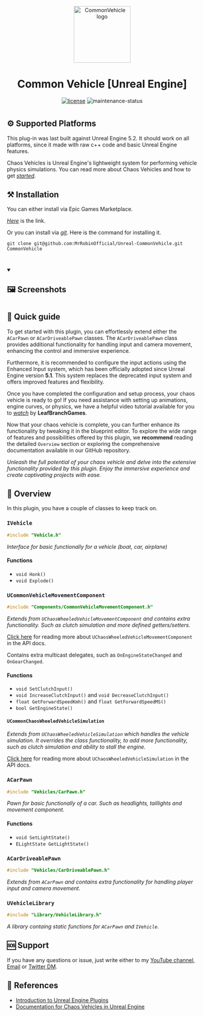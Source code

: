 <p align="center">
  <a href="#" rel="noopener" target="_blank"><img width="150" src="/Resources/Icon128.png" alt="CommonVehicle logo"></a>
</p>

<h1 align="center">Common Vehicle [Unreal Engine]</h1>

<div align="center">
  
[![license](https://img.shields.io/badge/license-MIT-blue.svg)](https://github.com/mrrobinofficial/unreal-commonvehicle/blob/HEAD/LICENSE.txt)
![maintenance-status](https://img.shields.io/badge/maintenance-passively--maintained-yellowgreen.svg)

</div>

#

## ⚙️ Supported Platforms
This plug-in was last built against Unreal Engine 5.2. It should work on all platforms, since it made with raw c++ code and basic Unreal Engine features.

Chaos Vehicles is Unreal Engine's lightweight system for performing vehicle physics simulations. You can read more about Chaos Vehicles and how to get [*started*](https://docs.unrealengine.com/5.2/en-US/how-to-set-up-vehicles-in-unreal-engine/).

## ⚒️ Installation

You can either install via Epic Games Marketplace.

[*Here*](https://www.unrealengine.com/marketplace/en-US/product/mannequins-asset-pack) is the link.

Or you can install via [*git*](https://git-scm.com/). Here is the command for installing it.

```console
git clone git@github.com:MrRobinOfficial/Unreal-CommonVehicle.git CommonVehicle
```

#

<details open> 
    <summary><h2>🖼️ Screenshots</h2></summary>
</details>

#

## 📝 Quick guide

To get started with this plugin, you can effortlessly extend either the `ACarPawn` or `ACarDriveablePawn` classes. The `ACarDriveablePawn` class provides additional functionality for handling input and camera movement, enhancing the control and immersive experience.

Furthermore, it is recommended to configure the input actions using the Enhanced Input system, which has been officially adopted since Unreal Engine version **5.1**. This system replaces the deprecated input system and offers improved features and flexibility.

Once you have completed the configuration and setup process, your chaos vehicle is ready to go! If you need assistance with setting up animations, engine curves, or physics, we have a helpful video tutorial available for you to [*watch*](https://www.youtube.com/watch?v=tR3sSMD-D0E) by **LeafBranchGames**.

Now that your chaos vehicle is complete, you can further enhance its functionality by tweaking it in the blueprint editor. To explore the wide range of features and possibilities offered by this plugin, we  **recommend** reading the detailed `Overview` section or exploring the comprehensive documentation available in our GitHub repository.

*Unleash the full potential of your chaos vehicle and delve into the extensive functionality provided by this plugin. Enjoy the immersive experience and create captivating projects with ease.*

## 📌 Overview

In this plugin, you have a couple of classes to keep track on.

### `IVehicle`

```cpp
#include "Vehicle.h"
```

*Interface for basic functionally for a vehicle (boat, car, airplane)*

#### Functions
* `void Honk()`
* `void Explode()`

### `UCommonVehicleMovementComponent`

```cpp
#include "Components/CommonVehicleMovementComponent.h"
```

*Extends from `UChaosWheeledVehicleMovementComponent` and contains extra functionality. Such as clutch simulation and more defined getters/setters.*

[Click here](https://docs.unrealengine.com/5.2/en-US/API/Plugins/ChaosVehicles/UChaosWheeledVehicleMovementComp-/) for reading more about `UChaosWheeledVehicleMovementComponent` in the API docs.

Contains extra multicast delegates, such as `OnEngineStateChanged` and `OnGearChanged`.

#### Functions
* `void SetClutchInput()`
* `void IncreaseClutchInput()` and `void DecreaseClutchInput()`
* `float GetForwardSpeedKmh()` and `float GetForwardSpeedMS()`
* `bool GetEngineState()`

#### `UCommonChaosWheeledVehicleSimulation`

*Extends from `UChaosWheeledVehicleSimulation` which handles the vehicle simulation. It overrides the class functionality, to add more functionality, such as clutch simulation and ability to stall the engine.*

[Click here](https://docs.unrealengine.com/5.2/en-US/API/Plugins/ChaosVehicles/UChaosWheeledVehicleSimulation/) for reading more about `UChaosWheeledVehicleSimulation` in the API docs.

### `ACarPawn`

```cpp
#include "Vehicles/CarPawn.h"
```

*Pawn for basic functionally of a car. Such as headlights, taillights and movement component.*

#### Functions
* `void SetLightState()`
* `ELightState GetLightState()`

### `ACarDriveablePawn`

```cpp
#include "Vehicles/CarDriveablePawn.h"
```

*Extends from `ACarPawn` and contains extra functionality for handling player input and camera movement.*

### `UVehicleLibrary`

```cpp
#include "Library/VehicleLibrary.h"
```

*A library containg static functions for `ACarPawn` and `IVehicle`.*

## 🆘 Support
If you have any questions or issue, just write either to my [YouTube channel](https://www.youtube.com/@mrrobinofficial), [Email](mailto:mrrobin123mail@gmail.com) or [Twitter DM](https://twitter.com/MrRobinOfficial).

## 🔗 References
- [Introduction to Unreal Engine Plugins](https://docs.unrealengine.com/5.0/en-US/plugins-in-unreal-engine/)
- [Documentation for Chaos Vehicles in Unreal Engine](https://docs.unrealengine.com/5.2/en-US/vehicles-in-unreal-engine/)
